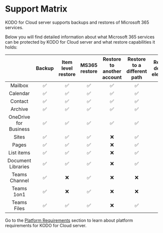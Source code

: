 # Support Matrix

KODO for Cloud server supports backups and restores of Microsoft 365 services. 

Below you will find detailed information about what Microsoft 365 services can be protected by KODO for Cloud server and what restore capabilities it holds:

|  | Backup  | Item level restore | MS365 restore | Restore to another account | Restore to a different path | Restore deleted elements | Restore with overwriting | Download\*\*\* |
| :---: | :---: | :---: | :---: | :---: | :---: | :---: | :---: | :---: |
| Mailbox | ✅ | ✅ | ✅ | ✅ | ✅ | ✅ | ✅ | ✅ |
| Calendar | ✅ | ✅ | ✅ | ✅ | ✅ | ✅ | ✅ | ✅ |
| Contact | ✅ | ✅ | ✅ | ✅ | ✅ | ✅ | ✅ | ✅ |
| Archive | ✅ | ✅ | ✅ | ✅ | ✅ | ✅ | ✅ | ✅ |
| OneDrive for Business | ✅ | ✅ | ✅ | ✅ | ✅ | ✅ | ✅ | ✅ |
| Sites | ✅ | ✅ | ✅ | ❌ | ✅ | ✅ | ✅ | ✅ |
| Pages | ✅ | ✅ | ✅ | ❌ | ✅ | ✅ | ✅ | ✅ |
| List items | ✅ | ✅ | ✅ | ❌ | ✅ | ✅ | ✅ | ✅ |
| Document  Libraries | ✅ | ✅ | ✅ | ❌ | ✅ | ✅ | ✅ | ✅ |
| Teams Channel | ✅ | ❌ | ✅ | ❌ | ❌ | ✅ | ❌ | ✅ |
| Teams 1on1 | ✅ | ❌ | ✅ | ❌ | ❌ | ✅ | ❌ | ✅ |
| Teams Files | ✅ | ✅ | ✅ | ❌ | ✅ | ✅ | ✅ | ✅ |

Go to the [Platform Requirements](https://storware.gitbook.io/kodo-for-cloud-office365/overview/platform-requirements) section to learn about platform requirements for KODO for Cloud server.

